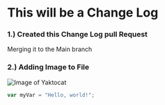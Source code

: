 # This will be a Change Log

### 1.) Created this Change Log pull Request
Merging it to the Main branch

### 2.) Adding Image to File
![Image of Yaktocat](https://octodex.github.com/images/yaktocat.png)

``` javascript
var myVar = "Hello, world!";
```
